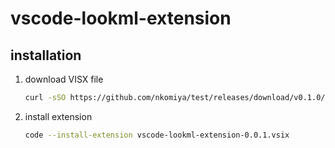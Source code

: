 # vscode-lookml-extension

## installation

1. download VISX file

    ```bash
    curl -sSO https://github.com/nkomiya/test/releases/download/v0.1.0/vscode-lookml-extension-0.0.1.vsix
    ```

2. install extension

    ```bash
    code --install-extension vscode-lookml-extension-0.0.1.vsix
    ```
